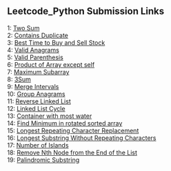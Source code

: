 <h2>Leetcode_Python Submission Links</h2>
1: <a href="https://leetcode.com/submissions/detail/1155431567/">Two Sum</a><br>
2: <a href="https://leetcode.com/submissions/detail/1155432490/">Contains Duplicate</a><br>
3: <a href="https://leetcode.com/submissions/detail/1155443029/">Best Time to Buy and Sell Stock</a><br>
4: <a href="https://leetcode.com/submissions/detail/1155451985/">Valid Anagrams</a><br>
5: <a href="https://leetcode.com/submissions/detail/1155507067/">Valid Parenthesis</a><br>
6: <a href="https://leetcode.com/submissions/detail/1155742038/">Product of Array except self</a><br>
7: <a href="https://leetcode.com/submissions/detail/1155747369/">Maximum Subarray</a><br>
8: <a href="https://leetcode.com/submissions/detail/1156289362/">3Sum</a><br>
9: <a href="https://leetcode.com/problems/merge-intervals/">Merge Intervals</a><br>
10: <a href="https://leetcode.com/submissions/detail/1155793507/">Group Anagrams</a><br>
11: <a href="https://leetcode.com/submissions/detail/1155800295/">Reverse Linked List</a><br>
12: <a href="https://leetcode.com/submissions/detail/1156263568/">Linked List Cycle</a><br>
13: <a href="https://leetcode.com/submissions/detail/1156271558/">Container with most water</a><br>
14: <a href="https://leetcode.com/submissions/detail/1156278957/">Find Minimum in rotated sorted array</a><br>
15: <a href="https://leetcode.com/submissions/detail/1156278957/">Longest Repeating Character Replacement</a><br>
16: <a href="https://leetcode.com/submissions/detail/1156278957/">Longest Substring Without Repeating Characters</a><br>
17: <a href="https://leetcode.com/submissions/detail/1156371177/">Number of Islands</a><br>
18: <a href="https://leetcode.com/submissions/detail/1156459041/">Remove Nth Node from the End of the List</a><br>
19: <a href="https://leetcode.com/submissions/detail/1157233313/">Palindromic Substring</a><br>
